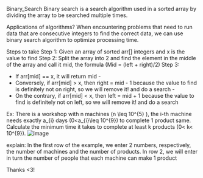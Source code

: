 Binary_Search
Binary search is a search algorithm used in a sorted array by dividing the array to be searched multiple times.

Applications of algorithms?
When encountering problems that need to run data that are consecutive integers to find the correct data, we can use binary search algorithm to optimize processing time.

Steps to take
Step 1: Given an array of sorted arr[] integers and x is the value to find
Step 2: Split the array into 2 and find the element in the middle of the array and call it mid, the formula (Mid = (left + right)/2)
Step 3:
- If arr[mid] == x, it will return mid -
- Conversely, if arr[mid] > x, then right = mid - 1 because the value to find is definitely not on right, so we will remove it! and do a search -
- On the contrary, if arr[mid] < x, then left = mid + 1 because the value to find is definitely not on left, so we will remove it! and do a search

Ex: There is a workshop with n machines (n \leq 10^{5} ), the i-th machine needs exactly a_{i} days (0<a_{i}\leq 10^{9}) to complete 1 product same. Calculate the minimum time it takes to complete at least k products (0< k< 10^{9}).
![image](https://user-images.githubusercontent.com/115894727/223094526-389d9676-34bd-45a2-bf12-ac659cc44f63.png)

explain:
In the first row of the example, we enter 2 numbers, respectively, the number of machines and the number of products.
In row 2, we will enter in turn the number of people that each machine can make 1 product

Thanks <3!
